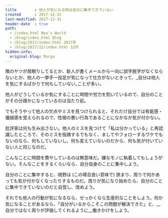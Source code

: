 ```yaml
---
title        : 他人が気になる時は自分に集中できていない
created      : 2017-12-31
last-modified: 2017-12-31
header-date  : true
path:
  - /index.html Neo's World
  - /blog/index.html Blog
  - /blog/2017/index.html 2017年
  - /blog/2017/12/index.html 12月
hidden-info:
  original-blog: Murga
---
```


隣のヤツが居眠りしてるとか、新人が書くメールから一向に誤字脱字がなくならないとか、他人の一挙手一投足が気になって仕方がないときって、_自分は他人を気にするばかりで何もしていない_ことが多い。

他人がどうしているか気にすることに時間や労力を割いているので、自分のことがその分疎かになっているのは当たり前。

でもそうやって他人の欠点やミスを見つけられると、それだけ自分では有能感・優越感を覚えられるので、性根の悪い行為であることになかなか気が付かない。

批評家は何も生み出さない。他人のミスを見つけて「私は分かっている」と再認識したところで、そのミスを指摘するでもなく、ましてやフォローするワケでもないのなら、何もしていないし、何も変えていないのだから、何も気が付いていない人と同じなのだ。

こんなことに時間を費やしているのは無意味だ。嫌なモノに執着してもしょうがない。そんなことをするくらいなら、自分自身のことに集中しよう。

自分のことに集中すると、視野は (この場合良い意味で) 狭まり、周りで何かあっても気が付かなくなったりするものだ。周りが気になり始めたら、自分のことに集中できていないのだと自覚し、改めよう。

それでも他人の行動が気になるなら、せっかくなら生産的なことをしよう。何か気になることがあるなら、「自分がいるからこそこの問題が解決できた」と、__自分ではなく周りが評価してくれるように__働きかけをしよう。
